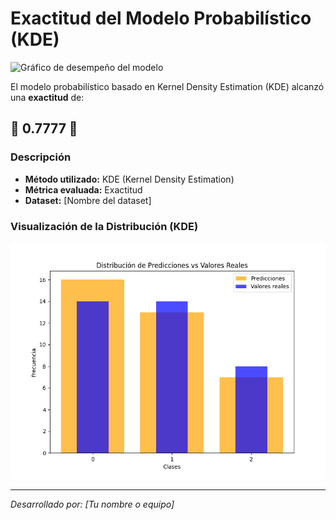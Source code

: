 # Exactitud del Modelo Probabilístico (KDE)

![Gráfico de desempeño del modelo](kde_model_accuracy.png)

El modelo probabilístico basado en Kernel Density Estimation (KDE) alcanzó una **exactitud** de:

## 🎯 **0.7777** 🎯

### Descripción
- **Método utilizado:** KDE (Kernel Density Estimation)
- **Métrica evaluada:** Exactitud
- **Dataset:** [Nombre del dataset]

### Visualización de la Distribución (KDE)
![Distribución KDE](mp.png)

---

*Desarrollado por: [Tu nombre o equipo]* 
